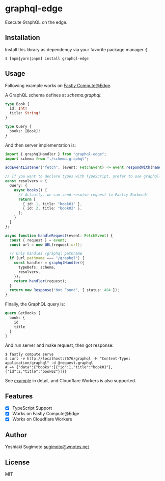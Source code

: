 # graphql-edge

Execute GraphQL on the edge.

## Installation

Install this library as dependency via your favorite package manager :)

```shell
$ [npm|yarn|pnpm] install graphql-edge
```

## Usage

Following example works on [Fastly Compute@Edge](https://developer.fastly.com/learning/compute/javascript/).

A GraphQL schema defines at *schema.graphql*:

```graphql
type Book {
  id: Int!
  title: String!
}

type Query {
  books: [Book]!
}
```

And then server implementation is:

```ts
import { graphqlHandler } from "graphql-edge";
import schema from "./schema.graphql";

addEventListener("fetch", (event: FetchEvent) => event.respondWith(handleRequest(event)));

// If you want to declare types with TypeScript, prefer to use graphql-codegen
const resolvers = {
  Query: {
    async books() {
      // Actually, we can send resolve request to Fastly Backend!
      return [
        { id: 1, title: "book01" },
        { id: 2, title: "book02" },
      ];
    }
  }
};

async function handleRequest(event: FetchEvent) {
  const { request } = event;
  const url = new URL(request.url);

  // Only handles /graphql pathname
  if (url.pathname === "/graphql") {
    const handler = graphqlHandler({
      typeDefs: schema,
      resolvers,
    });
    return handler(request);
  }
  return new Response("Not Found", { status: 404 });
}
```

Finally, the GraphQL query is:

```graphql
query GetBooks {
  books {
    id
    title
  }
}
```

And run server and make request, then got response:

```shell
$ fastly compute serve
$ curl -v http://localhost:7676/graphql -H "Content-Type: application/graphql" -d @request.graphql
# => {"data":{"books":[{"id":1,"title":"book01"},{"id":2,"title":"book02"}]}}
```

See [example](https://github.com/ysugimoto/blob/main/example) in detail, and Cloudflare Workers is also supported.

## Features

- [x] TypeScript Support
- [x] Works on Fastly Compute@Edge
- [x] Works on Cloudflare Workers

## Author

Yoshiaki Sugimoto <sugimoto@wnotes.net>

## License

MIT
